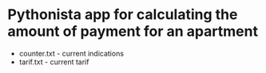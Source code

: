
# Pythonista app for calculating the amount of payment for an apartment 

* counter.txt - current indications
* tarif.txt - current tarif
